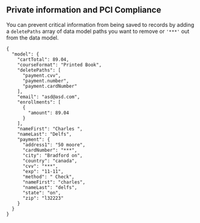 ## Private information and PCI Compliance

You can prevent critical information from being saved to records by adding a `deletePaths` array of data model paths you want to remove or `'***'` out from the data model.

```
{
  "model": {
    "cartTotal": 89.04,
    "courseFormat": "Printed Book",
    "deletePaths": [
      "payment.cvv",
      "payment.number",
      "payment.cardNumber"
    ],
    "email": "asd@asd.com",
    "enrollments": [
      {
        "amount": 89.04
      }
    ],
    "nameFirst": "Charles ",
    "nameLast": "Delfs",
    "payment": {
      "address1": "50 moore",
      "cardNumber": "***",
      "city": "Bradford on",
      "country": "canada",
      "cvv": "***",
      "exp": "11-11",
      "method": " Check",
      "nameFirst": "charles",
      "nameLast": "delfs",
      "state": "on",
      "zip": "l32223"
    }
  }
}
```